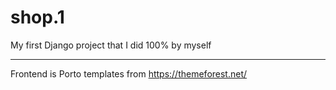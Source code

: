 # shop.1
My first Django project that I did 100% by myself

--------------------------
Frontend is Porto templates from https://themeforest.net/
